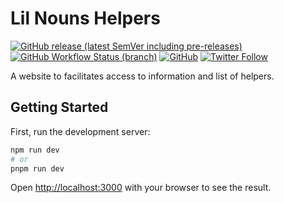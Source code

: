 # Lil Nouns Helpers

[![GitHub release (latest SemVer including pre-releases)](https://img.shields.io/github/v/release/lilhelpers/lilhelpers-site?include_prereleases)](https://github.com/lilhelpers/lilhelpers-site/releases)
[![GitHub Workflow Status (branch)](https://img.shields.io/github/actions/workflow/status/lilhelpers/lilhelpers-site/build.yml)](https://github.com/lilhelpers/lilhelpers-site/actions/workflows/build.yml)
[![GitHub](https://img.shields.io/github/license/lilhelpers/lilhelpers-site)](https://github.com/lilhelpers/lilhelpers-site/blob/master/LICENSE)
[![Twitter Follow](https://img.shields.io/badge/follow-%40nekofar-1DA1F2?logo=twitter&style=flat)](https://twitter.com/nekofar)

A website to facilitates access to information and list of helpers.

## Getting Started

First, run the development server:

```bash
npm run dev
# or
pnpm run dev
```

Open [http://localhost:3000](http://localhost:3000) with your browser to see the result.

